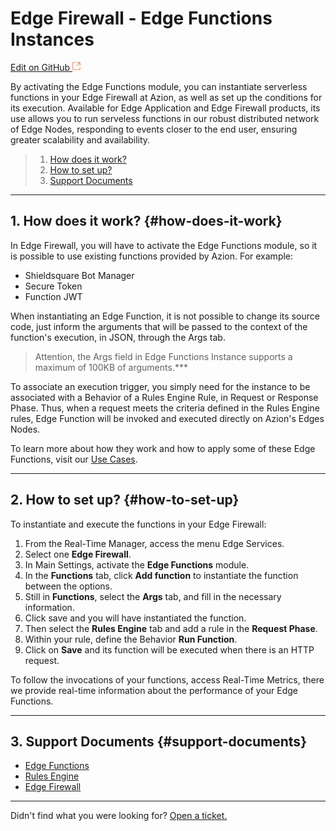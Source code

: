 # Edge **Firewall - Edge Functions Instances**

[Edit on GitHub <svg width="14" height="14" xmlns="http://www.w3.org/2000/svg"><g fill="none" stroke="#F3652B"><path d="M4.81.71H.672v11.43H12.1V8.001" stroke-width=".8"/><path d="M6.87.786h5.155V5.94M6.31 6.5L12.026.786"/></g></svg>](https://github.com/aziontech/docs_en/edit/master/edge-firewall/edge-functions-instances/index.md)

By activating the Edge Functions module, you can instantiate serverless functions in your Edge Firewall at Azion, as well as set up the conditions for its execution. Available for Edge Application and Edge Firewall products, its use allows you to run serveless functions in our robust distributed network of Edge Nodes, responding to events closer to the end user, ensuring greater scalability and availability.

> 1. [How does it work?](#how-does-it-work)
> 2. [How to set up?](#how-to-set-up)
> 3. [Support Documents](#support-documents)

---

## 1. How does it work? {#how-does-it-work}

In Edge Firewall, you will have to activate the Edge Functions module, so it is possible to use existing functions provided by Azion. For example:

* Shieldsquare Bot Manager
* Secure Token
* Function JWT

When instantiating an Edge Function, it is not possible to change its source code, just inform the arguments that will be passed to the context of the function's execution, in JSON, through the Args tab.

> Attention, the Args field in Edge Functions Instance supports a maximum of 100KB of arguments.***

To associate an execution trigger, you simply need for the instance to be associated with a Behavior of a Rules Engine Rule, in Request or Response Phase. Thus, when a request meets the criteria defined in the Rules Engine rules, Edge Function will be invoked and executed directly on Azion's Edges Nodes.

To learn more about how they work and how to apply some of these Edge Functions, visit our [Use Cases](https://www.azion.com/en/documentation/use-cases/).

---

## 2. How to set up? {#how-to-set-up}

To instantiate and execute the functions in your Edge Firewall:

1.  From the Real-Time Manager, access the menu Edge Services.
2.  Select one **Edge Firewall**.
3.  In Main Settings, activate the **Edge Functions** module.
4.  In the **Functions** tab, click **Add function** to instantiate the function between the options.
5.  Still in **Functions**, select the **Args** tab, and fill in the necessary information.
6.  Click save and you will have instantiated the function.
7.  Then select the **Rules Engine** tab and add a rule in the **Request Phase**.
8.  Within your rule, define the Behavior **Run Function**.
9.  Click on **Save** and its function will be executed when there is an HTTP request.

To follow the invocations of your functions, access Real-Time Metrics, there we provide real-time information about the performance of your Edge Functions.

---

## 3. Support Documents {#support-documents}

* [Edge Functions](https://www.azion.com/en/documentation/products/edge-functions/)
* [Rules Engine](https://www.azion.com/en/documentation/products/edge-application/rules-engine/)
* [Edge Firewall](https://www.azion.com/en/documentation/products/edge-firewall/)

---

Didn't find what you were looking for? [Open a ticket.](https://tickets.azion.com/)
